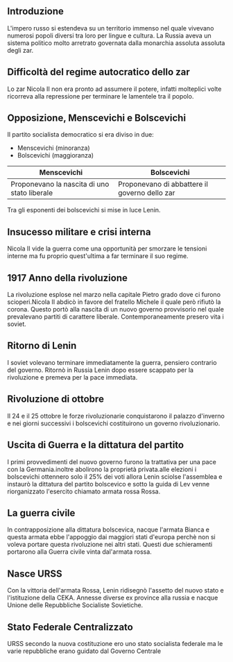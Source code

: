 ## Introduzione
L'impero russo si estendeva su un territorio immenso nel quale vivevano numerosi popoli diversi tra loro per lingue e cultura. La Russia aveva un sistema politico molto arretrato governata dalla monarchia assoluta assoluta degli zar.
## Difficoltà del regime autocratico dello zar
Lo zar Nicola II non era pronto ad assumere il potere, infatti molteplici volte ricorreva alla repressione per terminare le lamentele tra il popolo. 
## Opposizione, Menscevichi e Bolscevichi
Il partito socialista democratico si era diviso in due:
- Menscevichi (minoranza)
- Bolscevichi (maggioranza)

| Menscevichi                                  | Bolscevichi                                   |
| -------------------------------------------- | --------------------------------------------- |
| Proponevano la nascita di uno stato liberale | Proponevano di abbattere il governo dello zar |                                            |                                               |

Tra gli esponenti dei bolscevichi si mise in luce Lenin.
## Insucesso militare e crisi interna
Nicola II vide la guerra come una opportunità per smorzare le tensioni interne ma fu proprio quest'ultima a far terminare il suo regime.
## 1917 Anno della rivoluzione
La rivoluzione esplose nel marzo nella capitale Pietro grado dove ci furono scioperi.Nicola II abdicò in favore del fratello Michele il quale però rifiutò la corona. Questo portò alla nascita di un nuovo governo provvisorio nel quale prevalevano partiti di carattere liberale. Contemporaneamente presero vita i soviet.
## Ritorno di Lenin
I soviet volevano terminare immediatamente la guerra, pensiero contrario del governo. Ritornò in Russia Lenin dopo essere scappato per la rivoluzione e premeva per la pace immediata. 
## Rivoluzione di ottobre
Il 24 e il 25 ottobre le forze rivoluzionarie conquistarono il palazzo d'inverno e nei giorni successivi i bolscevichi costituirono un governo rivoluzionario.
## Uscita di Guerra e la dittatura del partito
I primi provvedimenti del nuovo governo furono la trattativa per una pace con la Germania.inoltre abolirono la proprietà privata.alle elezioni i bolscevichi ottennero solo il 25% dei voti allora Lenin sciolse l'assemblea e instaurò la dittatura del partito bolscevico e sotto la guida di Lev venne riorganizzato l'esercito chiamato armata rossa Rossa.
## La guerra civile
In contrapposizione alla dittatura bolscevica, nacque l'armata Bianca e questa armata ebbe l'appoggio dai maggiori stati d'europa perchè non si voleva portare questa rivoluzione nei altri stati. Questi due schieramenti portarono alla Guerra civile vinta dal'armata rossa.
## Nasce URSS
Con la vittoria dell'armata Rossa, Lenin ridisegnò l'assetto del nuovo stato e l'istituzione della CEKA. Annesse diverse ex province alla russia e nacque Unione delle Repubbliche Socialiste Sovietiche.
## Stato Federale Centralizzato
URSS secondo la nuova costituzione ero uno stato socialista federale ma le varie repubbliche erano guidato dal Governo Centrale
 